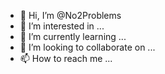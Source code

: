 
- 👋 Hi, I’m @No2Problems
- 👀 I’m interested in ...
- 🌱 I’m currently learning ...
- 💞️ I’m looking to collaborate on ...
- 📫 How to reach me ...

<!---
No2Problems/No2Problems is a ✨ special ✨ repository because its `README.md` (this file) appears on your GitHub profile.
You can click the Preview link to take a look at your changes.
--->
